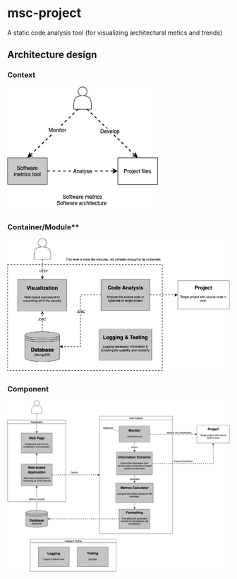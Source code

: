 # msc-project
A static code analysis tool (for visualizing architectural metics and trends)

## Architecture design

### Context
![C4](./design/C4-Context.png)

### Container/Module**
![C4](./design/C4-Container.png)

### Component
![C4](./design/C4-Component.png)
